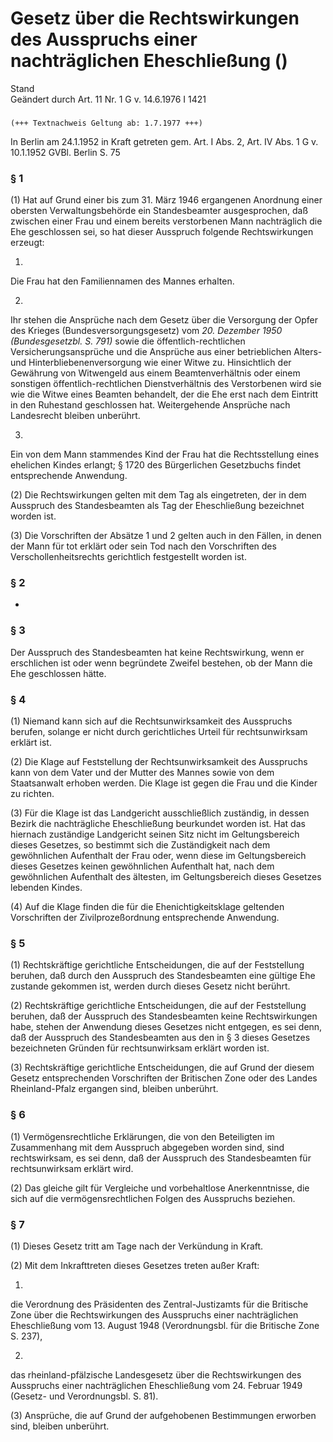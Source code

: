 Gesetz über die Rechtswirkungen des Ausspruchs einer nachträglichen Eheschließung ()
====================================================================================

Stand  
Geändert durch Art. 11 Nr. 1 G v. 14.6.1976 I 1421

### 

```
(+++ Textnachweis Geltung ab: 1.7.1977 +++)
```

In Berlin am 24.1.1952 in Kraft getreten gem. Art. I Abs. 2, Art. IV Abs. 1 G v. 10.1.1952 GVBl. Berlin S. 75

### § 1

(1) Hat auf Grund einer bis zum 31. März 1946 ergangenen Anordnung einer obersten Verwaltungsbehörde ein Standesbeamter ausgesprochen, daß zwischen einer Frau und einem bereits verstorbenen Mann nachträglich die Ehe geschlossen sei, so hat dieser Ausspruch folgende Rechtswirkungen erzeugt:

1.  
Die Frau hat den Familiennamen des Mannes erhalten.

2.  
Ihr stehen die Ansprüche nach dem Gesetz über die Versorgung der Opfer des Krieges (Bundesversorgungsgesetz) vom *20. Dezember 1950 (Bundesgesetzbl. S. 791)* sowie die öffentlich-rechtlichen Versicherungsansprüche und die Ansprüche aus einer betrieblichen Alters- und Hinterbliebenenversorgung wie einer Witwe zu. Hinsichtlich der Gewährung von Witwengeld aus einem Beamtenverhältnis oder einem sonstigen öffentlich-rechtlichen Dienstverhältnis des Verstorbenen wird sie wie die Witwe eines Beamten behandelt, der die Ehe erst nach dem Eintritt in den Ruhestand geschlossen hat. Weitergehende Ansprüche nach Landesrecht bleiben unberührt.

3.  
Ein von dem Mann stammendes Kind der Frau hat die Rechtsstellung eines ehelichen Kindes erlangt; § 1720 des Bürgerlichen Gesetzbuchs findet entsprechende Anwendung.

(2) Die Rechtswirkungen gelten mit dem Tag als eingetreten, der in dem Ausspruch des Standesbeamten als Tag der Eheschließung bezeichnet worden ist.

(3) Die Vorschriften der Absätze 1 und 2 gelten auch in den Fällen, in denen der Mann für tot erklärt oder sein Tod nach den Vorschriften des Verschollenheitsrechts gerichtlich festgestellt worden ist.

### § 2

-

### § 3

Der Ausspruch des Standesbeamten hat keine Rechtswirkung, wenn er erschlichen ist oder wenn begründete Zweifel bestehen, ob der Mann die Ehe geschlossen hätte.

### § 4

(1) Niemand kann sich auf die Rechtsunwirksamkeit des Ausspruchs berufen, solange er nicht durch gerichtliches Urteil für rechtsunwirksam erklärt ist.

(2) Die Klage auf Feststellung der Rechtsunwirksamkeit des Ausspruchs kann von dem Vater und der Mutter des Mannes sowie von dem Staatsanwalt erhoben werden. Die Klage ist gegen die Frau und die Kinder zu richten.

(3) Für die Klage ist das Landgericht ausschließlich zuständig, in dessen Bezirk die nachträgliche Eheschließung beurkundet worden ist. Hat das hiernach zuständige Landgericht seinen Sitz nicht im Geltungsbereich dieses Gesetzes, so bestimmt sich die Zuständigkeit nach dem gewöhnlichen Aufenthalt der Frau oder, wenn diese im Geltungsbereich dieses Gesetzes keinen gewöhnlichen Aufenthalt hat, nach dem gewöhnlichen Aufenthalt des ältesten, im Geltungsbereich dieses Gesetzes lebenden Kindes.

(4) Auf die Klage finden die für die Ehenichtigkeitsklage geltenden Vorschriften der Zivilprozeßordnung entsprechende Anwendung.

### § 5

(1) Rechtskräftige gerichtliche Entscheidungen, die auf der Feststellung beruhen, daß durch den Ausspruch des Standesbeamten eine gültige Ehe zustande gekommen ist, werden durch dieses Gesetz nicht berührt.

(2) Rechtskräftige gerichtliche Entscheidungen, die auf der Feststellung beruhen, daß der Ausspruch des Standesbeamten keine Rechtswirkungen habe, stehen der Anwendung dieses Gesetzes nicht entgegen, es sei denn, daß der Ausspruch des Standesbeamten aus den in § 3 dieses Gesetzes bezeichneten Gründen für rechtsunwirksam erklärt worden ist.

(3) Rechtskräftige gerichtliche Entscheidungen, die auf Grund der diesem Gesetz entsprechenden Vorschriften der Britischen Zone oder des Landes Rheinland-Pfalz ergangen sind, bleiben unberührt.

### § 6

(1) Vermögensrechtliche Erklärungen, die von den Beteiligten im Zusammenhang mit dem Ausspruch abgegeben worden sind, sind rechtswirksam, es sei denn, daß der Ausspruch des Standesbeamten für rechtsunwirksam erklärt wird.

(2) Das gleiche gilt für Vergleiche und vorbehaltlose Anerkenntnisse, die sich auf die vermögensrechtlichen Folgen des Ausspruchs beziehen.

### § 7

(1) Dieses Gesetz tritt am Tage nach der Verkündung in Kraft.

(2) Mit dem Inkrafttreten dieses Gesetzes treten außer Kraft:

1.  
die Verordnung des Präsidenten des Zentral-Justizamts für die Britische Zone über die Rechtswirkungen des Ausspruchs einer nachträglichen Eheschließung vom 13. August 1948 (Verordnungsbl. für die Britische Zone S. 237),

2.  
das rheinland-pfälzische Landesgesetz über die Rechtswirkungen des Ausspruchs einer nachträglichen Eheschließung vom 24. Februar 1949 (Gesetz- und Verordnungsbl. S. 81).

(3) Ansprüche, die auf Grund der aufgehobenen Bestimmungen erworben sind, bleiben unberührt.
